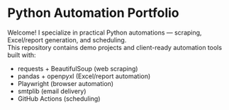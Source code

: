 # Python Automation Portfolio

Welcome! I specialize in practical Python automations — scraping, Excel/report generation, and scheduling.  
This repository contains demo projects and client-ready automation tools built with:
- requests + BeautifulSoup (web scraping)
- pandas + openpyxl (Excel/report automation)
- Playwright (browser automation)
- smtplib (email delivery)
- GitHub Actions (scheduling)
